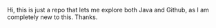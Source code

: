 Hi, this is just a repo that lets me explore both Java and Github, as I am completely new to this.
Thanks.